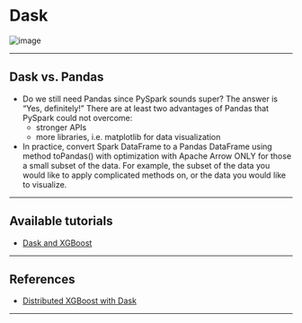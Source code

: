 # Dask
![image](https://user-images.githubusercontent.com/89139139/213912660-4cbe017d-defb-4673-8e2d-1f93c1693c2d.png)

***


## Dask vs. Pandas
- Do we still need Pandas since PySpark sounds super? The answer is “Yes, definitely!” There are at least two advantages of Pandas that PySpark could not overcome:
    - stronger APIs
    - more libraries, i.e. matplotlib for data visualization
- In practice, convert Spark DataFrame to a Pandas DataFrame using method toPandas() with optimization with Apache Arrow ONLY for those a small subset of the data. For example, the subset of the data you would like to apply complicated methods on, or the data you would like to visualize.
***

## Available tutorials
- [Dask and XGBoost]()
***

## References
- [Distributed XGBoost with Dask](https://xgboost.readthedocs.io/en/stable/tutorials/dask.html)
***
